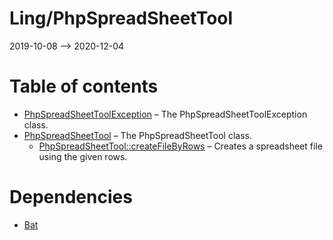 Ling/PhpSpreadSheetTool
================
2019-10-08 --> 2020-12-04




Table of contents
===========

- [PhpSpreadSheetToolException](https://github.com/lingtalfi/PhpSpreadSheetTool/blob/master/doc/api/Ling/PhpSpreadSheetTool/Exception/PhpSpreadSheetToolException.md) &ndash; The PhpSpreadSheetToolException class.
- [PhpSpreadSheetTool](https://github.com/lingtalfi/PhpSpreadSheetTool/blob/master/doc/api/Ling/PhpSpreadSheetTool/PhpSpreadSheetTool.md) &ndash; The PhpSpreadSheetTool class.
    - [PhpSpreadSheetTool::createFileByRows](https://github.com/lingtalfi/PhpSpreadSheetTool/blob/master/doc/api/Ling/PhpSpreadSheetTool/PhpSpreadSheetTool/createFileByRows.md) &ndash; Creates a spreadsheet file using the given rows.


Dependencies
============
- [Bat](https://github.com/lingtalfi/Bat)


